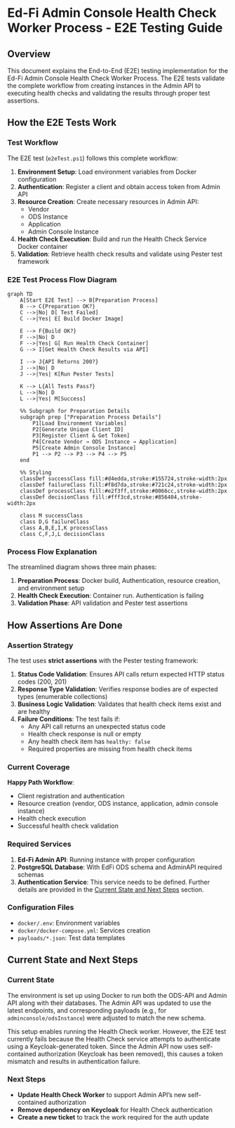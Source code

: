 # Ed-Fi Admin Console Health Check Worker Process - E2E Testing Guide

## Overview

This document explains the End-to-End (E2E) testing implementation for the Ed-Fi Admin Console Health Check Worker Process. The E2E tests validate the complete workflow from creating instances in the Admin API to executing health checks and validating the results through proper test assertions.

## How the E2E Tests Work

### Test Workflow

The E2E test (`e2eTest.ps1`) follows this complete workflow:

1. **Environment Setup**: Load environment variables from Docker configuration
2. **Authentication**: Register a client and obtain access token from Admin API
3. **Resource Creation**: Create necessary resources in Admin API:
   - Vendor
   - ODS Instance
   - Application
   - Admin Console Instance
4. **Health Check Execution**: Build and run the Health Check Service Docker container
5. **Validation**: Retrieve health check results and validate using Pester test framework

### E2E Test Process Flow Diagram

```mermaid
graph TD
    A[Start E2E Test] --> B[Preparation Process]
    B --> C{Preparation OK?}
    C -->|No| D[ Test Failed]
    C -->|Yes| E[ Build Docker Image]
    
    E --> F{Build OK?}
    F -->|No| D
    F -->|Yes| G[ Run Health Check Container]
    G --> I[Get Health Check Results via API]
    
    I --> J{API Returns 200?}
    J -->|No| D
    J -->|Yes| K[Run Pester Tests]
    
    K --> L{All Tests Pass?}
    L -->|No| D
    L -->|Yes| M[Success]
    
    %% Subgraph for Preparation Details
    subgraph prep ["Preparation Process Details"]
        P1[Load Environment Variables]
        P2[Generate Unique Client ID]
        P3[Register Client & Get Token]
        P4[Create Vendor → ODS Instance → Application]
        P5[Create Admin Console Instance]
        P1 --> P2 --> P3 --> P4 --> P5
    end
    
    %% Styling
    classDef successClass fill:#d4edda,stroke:#155724,stroke-width:2px
    classDef failureClass fill:#f8d7da,stroke:#721c24,stroke-width:2px
    classDef processClass fill:#e2f3ff,stroke:#0066cc,stroke-width:2px
    classDef decisionClass fill:#fff3cd,stroke:#856404,stroke-width:2px
    
    class M successClass
    class D,G failureClass
    class A,B,E,I,K processClass
    class C,F,J,L decisionClass
```

### Process Flow Explanation

The streamlined diagram shows three main phases:

1. **Preparation Process**: Docker build, Authentication, resource creation, and environment setup
2. **Health Check Execution**:  Container run. Authentication is failing
3. **Validation Phase**: API validation and Pester test assertions

## How Assertions Are Done

### Assertion Strategy

The test uses **strict assertions** with the Pester testing framework:

1. **Status Code Validation**: Ensures API calls return expected HTTP status codes (200, 201)
2. **Response Type Validation**: Verifies response bodies are of expected types (enumerable collections)
3. **Business Logic Validation**: Validates that health check items exist and are healthy
4. **Failure Conditions**: The test fails if:
   - Any API call returns an unexpected status code
   - Health check response is null or empty
   - Any health check item has `healthy: false`
   - Required properties are missing from health check items

### Current Coverage

**Happy Path Workflow**:
   - Client registration and authentication
   - Resource creation (vendor, ODS instance, application, admin console instance)
   - Health check execution
   - Successful health check validation

### Required Services

1. **Ed-Fi Admin API**: Running instance with proper configuration
2. **PostgreSQL Database**: With EdFi ODS schema and AdminAPI required schemas
3. **Authentication Service**: This service needs to be defined. Further details are provided in the [Current State and Next Steps](#current-state-and-next-steps) section.

### Configuration Files

- `docker/.env`: Environment variables
- `docker/docker-compose.yml`: Services creation
- `payloads/*.json`: Test data templates

## Current State and Next Steps

### Current State

The environment is set up using Docker to run both the ODS-API and Admin API along with their databases. The Admin API was updated to use the latest endpoints, and corresponding payloads (e.g., for `adminconsole/odsInstance`) were adjusted to match the new schema.

This setup enables running the Health Check worker. However, the E2E test currently fails because the Health Check service attempts to authenticate using a Keycloak-generated token. Since the Admin API now uses self-contained authorization (Keycloak has been removed), this causes a token mismatch and results in authentication failure.

### Next Steps

- **Update Health Check Worker** to support Admin API’s new self-contained authorization  
- **Remove dependency on Keycloak** for Health Check authentication  
- **Create a new ticket** to track the work required for the auth update

